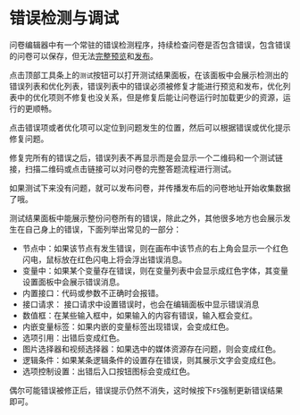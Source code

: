 # 错误检测与调试

问卷编辑器中有一个常驻的错误检测程序，持续检查问卷是否包含错误，包含错误的问卷可以保存，但无法[完整预览](../preview/full.md)和[发布](./quick-publish.md)。


点击顶部工具条上的`测试`按钮可以打开测试结果面板，在该面板中会展示检测出的错误列表和优化列表，错误列表中的错误必须被修复才能进行预览和发布，优化列表中的优化项则不修复也没关系，但是修复后能让问卷运行时加载更少的资源，运行的更顺畅。

点击错误项或者优化项可以定位到问题发生的位置，然后可以根据错误或优化提示修复问题。

修复完所有的错误之后，错误列表不再显示而是会显示一个二维码和一个测试链接，扫描二维码或点击链接可以对问卷的完整答题流程进行测试。

如果测试下来没有问题，就可以发布问卷，并传播发布后的问卷地址开始收集数据了哦。

测试结果面板中能展示整份问卷所有的错误，除此之外，其他很多地方也会展示发生在自己身上的错误，下面列举出常见的一部分：
+ 节点中：如果该节点有发生错误，则在画布中该节点的右上角会显示一个红色闪电，鼠标放在红色闪电上将会浮出错误消息。
+ 变量中：如果某个变量存在错误，则在变量列表中会显示成红色字体，其变量设置面板中会展示错误消息。
+ 内置接口：代码或参数不正确时会报错。
+ 接口请求： 接口请求中设置错误时，也会在编辑面板中显示错误消息
+ 数值框：在某些输入框中，如果输入的内容有错误，输入框会变红。
+ 内嵌变量标签：如果内嵌的变量标签出现错误，会变成红色。
+ 选项引用：出错后变成红色。
+ 图片选择器和视频选择器：如果选中的媒体资源存在问题，则会变成红色。
+ 逻辑条件：如果某条逻辑条件的设置存在错误，则其展示文字会变成红色。
+ 选项控制设置：出错后入口按钮图标会变成红色。

偶尔可能错误被修正后，错误提示仍然不消失，这时候按下`F5`强制更新错误结果即可。
